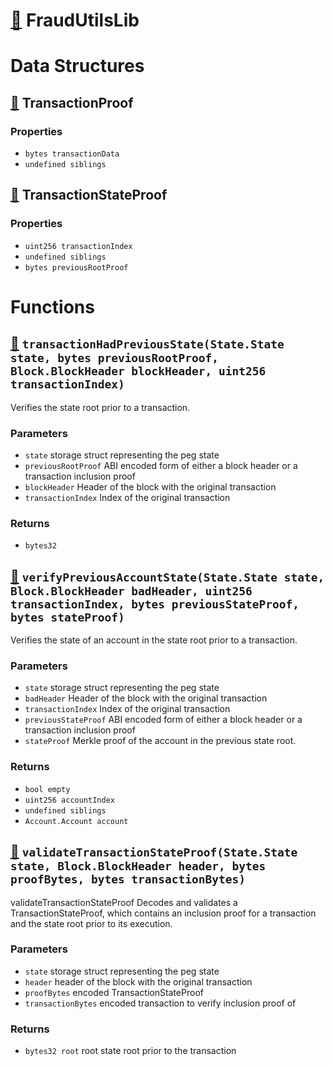 # [🔗](/contracts/fraud-proofs/FraudUtilsLib.sol#L10) FraudUtilsLib
# Data Structures
## [🔗](/contracts/fraud-proofs/FraudUtilsLib.sol#L14) TransactionProof
### Properties
- `bytes transactionData`
- `undefined siblings`
## [🔗](/contracts/fraud-proofs/FraudUtilsLib.sol#L103) TransactionStateProof
### Properties
- `uint256 transactionIndex`
- `undefined siblings`
- `bytes previousRootProof`
# Functions
## [🔗](/contracts/fraud-proofs/FraudUtilsLib.sol#L19) `transactionHadPreviousState(State.State state, bytes previousRootProof, Block.BlockHeader blockHeader, uint256 transactionIndex)`

Verifies the state root prior to a transaction.




### Parameters
* `state` storage struct representing the peg state
* `previousRootProof` ABI encoded form of either a block header or a transaction inclusion proof
* `blockHeader` Header of the block with the original transaction
* `transactionIndex` Index of the original transaction
### Returns
* `bytes32`

## [🔗](/contracts/fraud-proofs/FraudUtilsLib.sol#L74) `verifyPreviousAccountState(State.State state, Block.BlockHeader badHeader, uint256 transactionIndex, bytes previousStateProof, bytes stateProof)`

Verifies the state of an account in the state root prior to a transaction.




### Parameters
* `state` storage struct representing the peg state
* `badHeader` Header of the block with the original transaction
* `transactionIndex` Index of the original transaction
* `previousStateProof` ABI encoded form of either a block header or a transaction inclusion proof
* `stateProof` Merkle proof of the account in the previous state root.
### Returns
* `bool empty`
* `uint256 accountIndex`
* `undefined siblings`
* `Account.Account account`

## [🔗](/contracts/fraud-proofs/FraudUtilsLib.sol#L109) `validateTransactionStateProof(State.State state, Block.BlockHeader header, bytes proofBytes, bytes transactionBytes)`

validateTransactionStateProof Decodes and validates a TransactionStateProof, which contains an inclusion proof for a transaction and the state root prior to its execution.




### Parameters
* `state` storage struct representing the peg state
* `header` header of the block with the original transaction
* `proofBytes` encoded TransactionStateProof
* `transactionBytes` encoded transaction to verify inclusion proof of
### Returns
* `bytes32 root` root state root prior to the transaction

